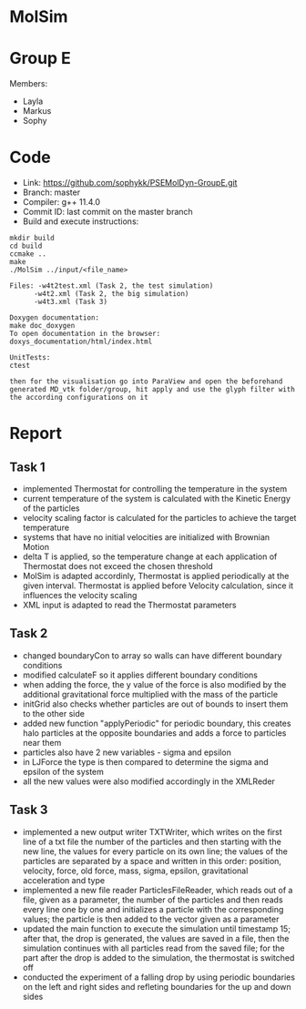 MolSim
===
# Group E #
Members:
* Layla
* Markus
* Sophy

# Code #
* Link:     https://github.com/sophykk/PSEMolDyn-GroupE.git
* Branch:   master
* Compiler: g++ 11.4.0
* Commit ID: last commit on the master branch
* Build and execute instructions:
 ```
 mkdir build
 cd build
 ccmake ..
 make
 ./MolSim ../input/<file_name>

Files: -w4t2test.xml (Task 2, the test simulation)
       -w4t2.xml (Task 2, the big simulation)
       -w4t3.xml (Task 3)
 
 Doxygen documentation: 
 make doc_doxygen
 To open documentation in the browser:
 doxys_documentation/html/index.html

UnitTests:
ctest
 
 then for the visualisation go into ParaView and open the beforehand generated MD_vtk folder/group, hit apply and use the glyph filter with the according configurations on it
```
# Report #
## Task 1 ##

- implemented Thermostat for controlling the temperature in the system
- current temperature of the system is calculated with the Kinetic Energy of the particles
- velocity scaling factor is calculated for the particles to achieve the target temperature
- systems that have no initial velocities are initialized with Brownian Motion
- delta T is applied, so the temperature change at each application of Thermostat does not exceed the chosen threshold
- MolSim is adapted accordinly, Thermostat is applied periodically at the given interval. Thermostat is applied before Velocity calculation, since it influences the velocity scaling
- XML input is adapted to read the Thermostat parameters

## Task 2 ##

- changed boundaryCon to array so walls can have different boundary conditions
- modified calculateF so it applies different boundary conditions
- when adding the force, the y value of the force is also modified by the additional gravitational force multiplied with the mass of the particle
- initGrid also checks whether particles are out of bounds to insert them to the other side
- added new function "applyPeriodic" for periodic boundary, this creates halo particles at the opposite boundaries and adds a force to particles near them
- particles also have 2 new variables - sigma and epsilon
- in LJForce the type is then compared to determine the sigma and epsilon of the system
- all the new values were also modified accordingly in the XMLReder
  
## Task 3 ##

- implemented a new output writer TXTWriter, which writes on the first line of a txt file the number of the particles and then starting with the new line, the values for every particle on its own line; the values of the particles are separated by a space and written in this order: position, velocity, force, old force, mass, sigma, epsilon, gravitational acceleration and type
- implemented a new file reader ParticlesFileReader, which reads out of a file, given as a parameter, the number of the particles and then reads every line one by one and initializes a particle with the corresponding values; the particle is then added to the vector given as a parameter
- updated the main function to execute the simulation until timestamp 15; after that, the drop is generated, the values are saved in a file, then the simulation continues with all particles read from the saved file; for the part after the drop is added to the simulation, the thermostat is switched off
- conducted the experiment of a falling drop by using periodic boundaries on the left and right sides and refleting boundaries for the up and down sides 

